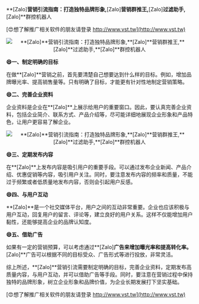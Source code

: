 **[Zalo]**营销引流指南：打造独特品牌形象,**[Zalo]**营销群推王,**[Zalo]**过滤助手,**[Zalo]**群控机器人

[😍想了解推广相关软件的朋友请登录 http://www.vst.tw](http://www.vst.tw)

 <center><img src="https://vst.tw/MP4/tuiguang/png/8.png" alt="**[Zalo]**营销引流指南：打造独特品牌形象,**[Zalo]**营销群推王,**[Zalo]**过滤助手,**[Zalo]**群控机器人"></center>

**😄一、制定明确的目标**

在做**[Zalo]**营销之前，首先要清楚自己想要达到什么样的目标。例如，增加品牌曝光率、提高销售量等。只有明确了目标，才能更有针对性地制定营销策略。

**😄二、完善企业资料**

企业资料是企业在**[Zalo]**上展示给用户的重要窗口。因此，要认真完善企业资料，包括企业简介、联系方式、产品介绍等，尽可能详细地展现企业形象和产品特色，让用户更容易了解企业。

 <center><img src="https://vst.tw/MP4/tuiguang/png/1.png" alt="**[Zalo]**营销引流指南：打造独特品牌形象,**[Zalo]**营销群推王,**[Zalo]**过滤助手,**[Zalo]**群控机器人"></center>

**😄三、定期发布内容**

在**[Zalo]**上发布内容是吸引用户的重要手段。可以通过发布企业新闻、产品介绍、优惠促销等内容，吸引用户关注。同时，要注意发布内容的频率和质量，不能过于频繁或者低质量地发布内容，否则会引起用户反感。

**😄四、与用户互动**

**[Zalo]**是一个社交媒体平台，用户之间的互动非常重要。企业也应该积极与用户互动，回复用户的留言、评论等，建立良好的用户关系。这样不仅能增加用户黏性，还能够提高企业的品牌认知度。

**😄五、借助广告**

如果有一定的营销预算，可以考虑通过**[Zalo]**广告来增加曝光率和提高转化率。**[Zalo]**广告可以根据不同的目标受众、广告形式等进行投放，非常灵活。

综上所述，**[Zalo]**营销引流需要制定明确的目标，完善企业资料，定期发布高质量内容，与用户互动，并可以借助广告等手段。同时，要注意在营销过程中保持独特的品牌形象，树立企业形象和品牌价值，为企业长期发展打下坚实基础。

[😍想了解推广相关软件的朋友请登录 http://www.vst.tw](http://www.vst.tw)



